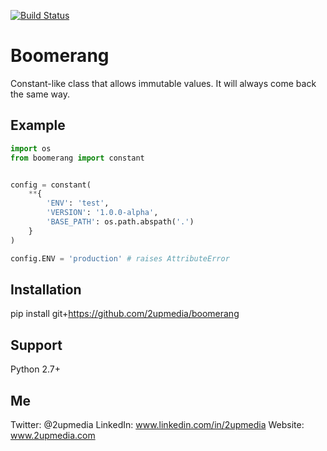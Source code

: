 [![Build Status](https://travis-ci.org/2upmedia/boomerang.svg)](https://travis-ci.org/2upmedia/boomerang)

# Boomerang

Constant-like class that allows immutable values. It will always come back the same way.

## Example

```python
import os
from boomerang import constant


config = constant(
    **{
        'ENV': 'test',
        'VERSION': '1.0.0-alpha',
        'BASE_PATH': os.path.abspath('.')
    }
)

config.ENV = 'production' # raises AttributeError
```

## Installation

pip install git+https://github.com/2upmedia/boomerang

## Support

Python 2.7+

## Me
Twitter: @2upmedia
LinkedIn: www.linkedin.com/in/2upmedia
Website: www.2upmedia.com